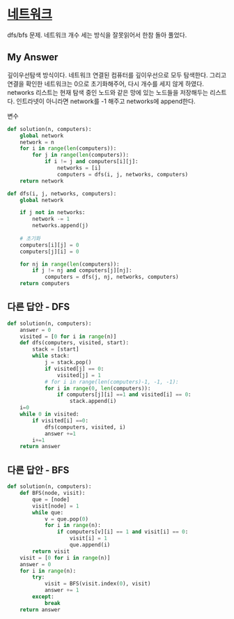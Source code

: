 # [네트워크](https://programmers.co.kr/learn/courses/30/lessons/43162)
dfs/bfs 문제.
네트워크 개수 세는 방식을 잘못읽어서 한참 돌아 풀었다.

## My Answer
깊이우선탐색 방식이다. 네트워크 연결된 컴퓨터를 깊이우선으로 모두 탐색한다. 그리고 연결을 확인한 네트워크는 0으로 초기화해주어, 다시 개수를 세지 않게 하였다. networks 리스트는 현재 탐색 중인 노드와 같은 망에 있는 노드들을 저장해두는 리스트다. 인트라넷이 아니라면 network를 -1 해주고 networks에 append한다.<br>

변수
```python
def solution(n, computers):
    global network
    network = n
    for i in range(len(computers)):
        for j in range(len(computers)):
            if i != j and computers[i][j]:
                networks = [i]
                computers = dfs(i, j, networks, computers)
    return network

def dfs(i, j, networks, computers):
    global network

    if j not in networks:
        network -= 1
        networks.append(j)
        
    # 초기화
    computers[i][j] = 0
    computers[j][i] = 0

    for nj in range(len(computers)):
        if j != nj and computers[j][nj]:
            computers = dfs(j, nj, networks, computers)
    return computers
```

## 다른 답안 - DFS

```python
def solution(n, computers):
    answer = 0
    visited = [0 for i in range(n)]
    def dfs(computers, visited, start):
        stack = [start]
        while stack:
            j = stack.pop()
            if visited[j] == 0:
                visited[j] = 1
            # for i in range(len(computers)-1, -1, -1):
            for i in range(0, len(computers)):
                if computers[j][i] ==1 and visited[i] == 0:
                    stack.append(i)
    i=0
    while 0 in visited:
        if visited[i] ==0:
            dfs(computers, visited, i)
            answer +=1
        i+=1
    return answer
```

## 다른 답안 - BFS
```python
def solution(n, computers):    
    def BFS(node, visit):
        que = [node]
        visit[node] = 1
        while que:
            v = que.pop(0)
            for i in range(n):
                if computers[v][i] == 1 and visit[i] == 0:
                    visit[i] = 1
                    que.append(i)
        return visit
    visit = [0 for i in range(n)]
    answer = 0
    for i in range(n):
        try:
            visit = BFS(visit.index(0), visit)
            answer += 1
        except:
            break
    return answer
```